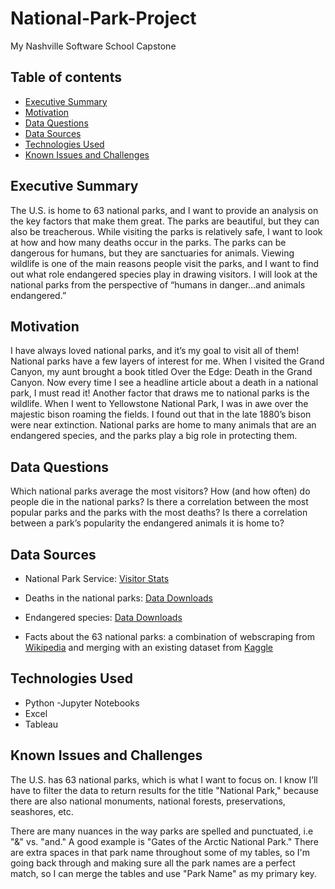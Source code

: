 # National-Park-Project
My Nashville Software School Capstone

## Table of contents
* [Executive Summary](#executive-summary)
* [Motivation](#motivation)
* [Data Questions](#data-questions)
* [Data Sources](#data-sources)
* [Technologies Used](#technologies-used)
* [Known Issues and Challenges](#known-issues-and-challenges)

## Executive Summary
The U.S. is home to 63 national parks, and I want to provide an analysis on the key factors that make them great. The parks are beautiful, but they can also be treacherous. While visiting the parks is relatively safe, I want to look at how and how many deaths occur in the parks. The parks can be dangerous for humans, but they are sanctuaries for animals. Viewing wildlife is one of the main reasons people visit the parks, and I want to find out what role endangered species play in drawing visitors. I will look at the national parks from the perspective of “humans in danger…and animals endangered.”

## Motivation
I have always loved national parks, and it’s my goal to visit all of them! National parks have a few layers of interest for me. When I visited the Grand Canyon, my aunt brought a book titled Over the Edge: Death in the Grand Canyon. Now every time I see a headline article about a death in a national park, I must read it! Another factor that draws me to national parks is the wildlife. When I went to Yellowstone National Park, I was in awe over the majestic bison roaming the fields. I found out that in the late 1880’s bison were near extinction. National parks are home to many animals that are an endangered species, and the parks play a big role in protecting them.

## Data Questions
Which national parks average the most visitors? How (and how often) do people die in the national parks? Is there a correlation between the most popular parks and the parks with the most deaths? Is there a correlation between a park’s popularity the endangered animals it is home to?

## Data Sources
 * National Park Service: [Visitor Stats](https://irma.nps.gov/STATS/Reports/Home)

 * Deaths in the national parks: [Data Downloads](https://www.nps.gov/aboutus/foia/foia-frd.htm)

* Endangered species: [Data Downloads](https://esa.npca.org/)

* Facts about the 63 national parks: a combination of webscraping from [Wikipedia](https://en.wikipedia.org/wiki/List_of_national_parks_of_the_United_States) and merging with an existing dataset from [Kaggle](https://www.kaggle.com/datasets/nationalparkservice/park-biodiversity?select=parks.csv)

## Technologies Used
* Python
  -Jupyter Notebooks
* Excel
* Tableau

## Known Issues and Challenges
The U.S. has 63 national parks, which is what I want to focus on. I know I’ll have to filter the data to return results for the title "National Park," because there are also national monuments, national forests, preservations, seashores, etc.

There are many nuances in the way parks are spelled and punctuated, i.e "&" vs. "and." A good example is "Gates of the Arctic National Park." There are extra spaces in that park name throughout some of my tables, so I'm going back through and making sure all the park names are a perfect match, so I can merge the tables and use "Park Name" as my primary key.
